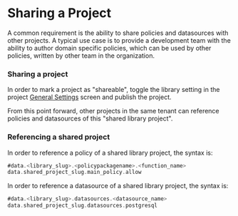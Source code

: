 # Sharing a Project

A common requirement is the ability to share policies and datasources with other projects. A typical use case is to provide a development team with the ability to author domain specific policies, which can be used by other policies, written by other team in the organization.

### Sharing a project

In order to mark a project as "shareable", toggle the library setting in the project [General Settings](../project-settings/general-settings.md) screen and publish the project.

From this point forward, other projects in the same tenant can reference policies and datasources of this "shared library project".

### Referencing a shared project

In order to reference a policy of a shared library project, the syntax is:

```scala
#data.<library_slug>.<policypackagename>.<function_name>
data.shared_project_slug.main_policy.allow
```

In order to reference a datasource of a shared library project, the syntax is:

```scala
#data.<library_slug>.datasources.<datasource_name>
data.shared_project_slug.datasources.postgresql
```

